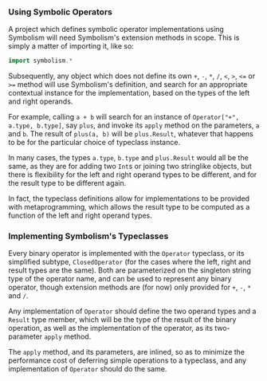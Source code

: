 ### Using Symbolic Operators

A project which defines symbolic operator implementations using Symbolism will
need Symbolism's extension methods in scope. This is simply a matter of
importing it, like so:
```scala
import symbolism.*
```

Subsequently, any object which does not define its own `+`, `-`, `*`, `/`, `<`,
`>`, `<=` or `>=` method will use Symbolism's definition, and search for an
appropriate contextual instance for the implementation, based on the types of
the left and right operands.

For example, calling `a + b` will search for an instance of
`Operator["+", a.type, b.type]`, say `plus`, and invoke its `apply` method on
the parameters, `a` and `b`. The result of `plus(a, b)` will be `plus.Result`,
whatever that happens to be for the particular choice of typeclass instance.

In many cases, the types `a.type`, `b.type` and `plus.Result` would all be the
same, as they are for adding two `Int`s or joining two stringlike objects, but
there is flexibility for the left and right operand types to be different, and
for the result type to be different again.

In fact, the typeclass definitions allow for implementations to be provided
with metaprogramming, which allows the result type to be computed as a function
of the left and right operand types.

### Implementing Symbolism's Typeclasses

Every binary operator is implemented with the `Operator` typeclass, or its
simplified subtype, `ClosedOperator` (for the cases where the left, right and
result types are the same). Both are parameterized on the singleton string
type of the operator name, and can be used to represent any binary operator,
though extension methods are (for now) only provided for `+`, `-`, `*` and `/`.

Any implementation of `Operator` should define the two operand types and a
`Result` type member, which will be the type of the result of the binary
operation, as well as the implementation of the operator, as its two-parameter
`apply` method.

The `apply` method, and its parameters, are inlined, so as to minimize the
performance cost of deferring simple operations to a typeclass, and any
implementation of `Operator` should do the same.




